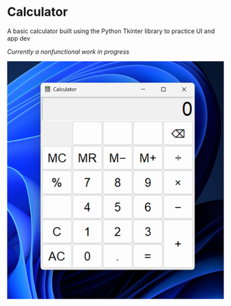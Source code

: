 # Calculator
A basic calculator built using the Python Tkinter library to practice UI and app dev

*Currently a nonfunctional work in progress*

![Alt text](screenshot.png)